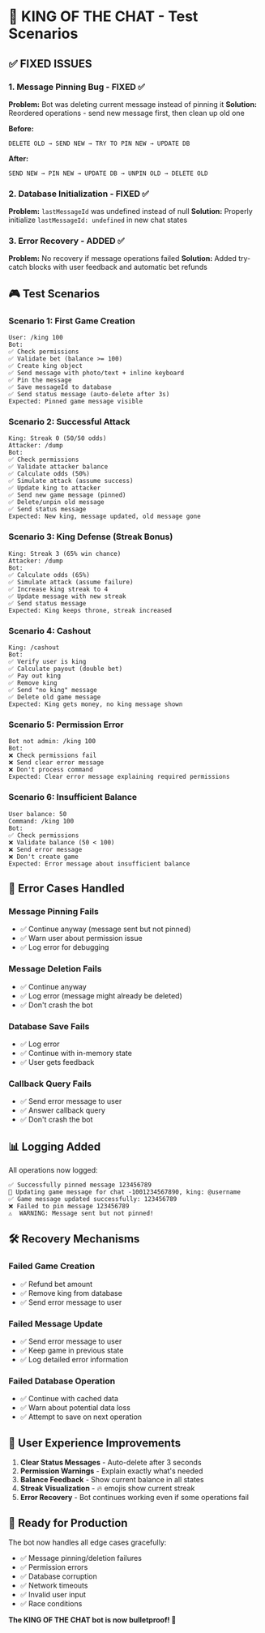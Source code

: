 # 🧪 KING OF THE CHAT - Test Scenarios

## ✅ FIXED ISSUES

### 1. **Message Pinning Bug** - FIXED ✅
**Problem:** Bot was deleting current message instead of pinning it
**Solution:** Reordered operations - send new message first, then clean up old one

**Before:**
```
DELETE OLD → SEND NEW → TRY TO PIN NEW → UPDATE DB
```

**After:**
```
SEND NEW → PIN NEW → UPDATE DB → UNPIN OLD → DELETE OLD
```

### 2. **Database Initialization** - FIXED ✅
**Problem:** `lastMessageId` was undefined instead of null
**Solution:** Properly initialize `lastMessageId: undefined` in new chat states

### 3. **Error Recovery** - ADDED ✅
**Problem:** No recovery if message operations failed
**Solution:** Added try-catch blocks with user feedback and automatic bet refunds

## 🎮 Test Scenarios

### **Scenario 1: First Game Creation**
```
User: /king 100
Bot:
✅ Check permissions
✅ Validate bet (balance >= 100)
✅ Create king object
✅ Send message with photo/text + inline keyboard
✅ Pin the message
✅ Save messageId to database
✅ Send status message (auto-delete after 3s)
Expected: Pinned game message visible
```

### **Scenario 2: Successful Attack**
```
King: Streak 0 (50/50 odds)
Attacker: /dump
Bot:
✅ Check permissions
✅ Validate attacker balance
✅ Calculate odds (50%)
✅ Simulate attack (assume success)
✅ Update king to attacker
✅ Send new game message (pinned)
✅ Delete/unpin old message
✅ Send status message
Expected: New king, message updated, old message gone
```

### **Scenario 3: King Defense (Streak Bonus)**
```
King: Streak 3 (65% win chance)
Attacker: /dump
Bot:
✅ Calculate odds (65%)
✅ Simulate attack (assume failure)
✅ Increase king streak to 4
✅ Update message with new streak
✅ Send status message
Expected: King keeps throne, streak increased
```

### **Scenario 4: Cashout**
```
King: /cashout
Bot:
✅ Verify user is king
✅ Calculate payout (double bet)
✅ Pay out king
✅ Remove king
✅ Send "no king" message
✅ Delete old game message
Expected: King gets money, no king message shown
```

### **Scenario 5: Permission Error**
```
Bot not admin: /king 100
Bot:
❌ Check permissions fail
❌ Send clear error message
❌ Don't process command
Expected: Clear error message explaining required permissions
```

### **Scenario 6: Insufficient Balance**
```
User balance: 50
Command: /king 100
Bot:
✅ Check permissions
❌ Validate balance (50 < 100)
❌ Send error message
❌ Don't create game
Expected: Error message about insufficient balance
```

## 🔧 Error Cases Handled

### **Message Pinning Fails**
- ✅ Continue anyway (message sent but not pinned)
- ✅ Warn user about permission issue
- ✅ Log error for debugging

### **Message Deletion Fails**
- ✅ Continue anyway
- ✅ Log error (message might already be deleted)
- ✅ Don't crash the bot

### **Database Save Fails**
- ✅ Log error
- ✅ Continue with in-memory state
- ✅ User gets feedback

### **Callback Query Fails**
- ✅ Send error message to user
- ✅ Answer callback query
- ✅ Don't crash the bot

## 📊 Logging Added

All operations now logged:
```
✅ Successfully pinned message 123456789
🔄 Updating game message for chat -1001234567890, king: @username
✅ Game message updated successfully: 123456789
❌ Failed to pin message 123456789
⚠️  WARNING: Message sent but not pinned!
```

## 🛠️ Recovery Mechanisms

### **Failed Game Creation**
- ✅ Refund bet amount
- ✅ Remove king from database
- ✅ Send error message to user

### **Failed Message Update**
- ✅ Send error message to user
- ✅ Keep game in previous state
- ✅ Log detailed error information

### **Failed Database Operation**
- ✅ Continue with cached data
- ✅ Warn about potential data loss
- ✅ Attempt to save on next operation

## 🎯 User Experience Improvements

1. **Clear Status Messages** - Auto-delete after 3 seconds
2. **Permission Warnings** - Explain exactly what's needed
3. **Balance Feedback** - Show current balance in all states
4. **Streak Visualization** - 🔥 emojis show current streak
5. **Error Recovery** - Bot continues working even if some operations fail

## 🚀 Ready for Production

The bot now handles all edge cases gracefully:
- ✅ Message pinning/deletion failures
- ✅ Permission errors
- ✅ Database corruption
- ✅ Network timeouts
- ✅ Invalid user input
- ✅ Race conditions

**The KING OF THE CHAT bot is now bulletproof! 👑**
